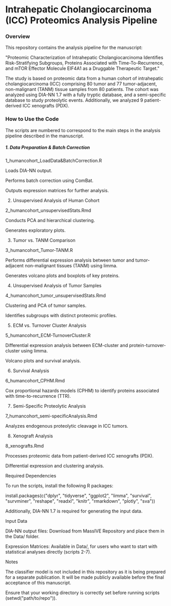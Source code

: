 # Intrahepatic Cholangiocarcinoma (ICC) Proteomics Analysis Pipeline

### Overview

This repository contains the analysis pipeline for the manuscript:

"Proteomic Characterization of Intrahepatic Cholangiocarcinoma Identifies Risk-Stratifying Subgroups, Proteins Associated with Time-To-Recurrence, and mTOR Effector Molecule EIF4A1 as a Druggable Therapeutic Target."

The study is based on proteomic data from a human cohort of intrahepatic cholangiocarcinoma (ICC) comprising 80 tumor and 77 tumor-adjacent, non-malignant (TANM) tissue samples from 80 patients. The cohort was analyzed using DIA-NN 1.7 with a fully tryptic database, and a semi-specific database to study proteolytic events. Additionally, we analyzed 9 patient-derived ICC xenografts (PDX).

### How to Use the Code

The scripts are numbered to correspond to the main steps in the analysis pipeline described in the manuscript.

##### 1. Data Preparation & Batch Correction

1_humancohort_LoadData&BatchCorrection.R

Loads DIA-NN output.

Performs batch correction using ComBat.

Outputs expression matrices for further analysis.

2. Unsupervised Analysis of Human Cohort

2_humancohort_unsupervisedStats.Rmd

Conducts PCA and hierarchical clustering.

Generates exploratory plots.

3. Tumor vs. TANM Comparison

3_humancohort_Tumor-TANM.R

Performs differential expression analysis between tumor and tumor-adjacent non-malignant tissues (TANM) using limma.

Generates volcano plots and boxplots of key proteins.

4. Unsupervised Analysis of Tumor Samples

4_humancohort_tumor_unsupervisedStats.Rmd

Clustering and PCA of tumor samples.

Identifies subgroups with distinct proteomic profiles.

5. ECM vs. Turnover Cluster Analysis

5_humancohort_ECM-TurnoverCluster.R

Differential expression analysis between ECM-cluster and protein-turnover-cluster using limma.

Volcano plots and survival analysis.

6. Survival Analysis

6_humancohort_CPHM.Rmd

Cox proportional hazards models (CPHM) to identify proteins associated with time-to-recurrence (TTR).

7. Semi-Specific Proteolytic Analysis

7_humancohort_semi-specificAnalysis.Rmd

Analyzes endogenous proteolytic cleavage in ICC tumors.

8. Xenograft Analysis

8_xenografts.Rmd

Processes proteomic data from patient-derived ICC xenografts (PDX).

Differential expression and clustering analysis.

Required Dependencies

To run the scripts, install the following R packages:

install.packages(c("dplyr", "tidyverse", "ggplot2", "limma", "survival", "survminer", "reshape", "readxl", "knitr", "rmarkdown", "plotly", "sva"))

Additionally, DIA-NN 1.7 is required for generating the input data.

Input Data

DIA-NN output files: Download from MassIVE Repository and place them in the Data/ folder.

Expression Matrices: Available in Data/, for users who want to start with statistical analyses directly (scripts 2-7).

Notes

The classifier model is not included in this repository as it is being prepared for a separate publication. It will be made publicly available before the final acceptance of this manuscript.

Ensure that your working directory is correctly set before running scripts (setwd("path/to/repo")).
